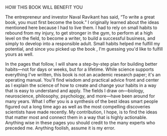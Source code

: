 HOW THIS BOOK WILL BENEFIT YOU

The entrepreneur and investor Naval Ravikant has said, “To write a
great book, you must first become the book.” I originally learned about
the ideas mentioned here because I had to live them. I had to rely on
small habits to rebound from my injury, to get stronger in the gym, to
perform at a high level on the field, to become a writer, to build a
successful business, and simply to develop into a responsible adult. 
Small habits helped me fulfill my potential, and since you picked up 
the book , I'm guessing you'd like to fulfill yours as well. 

In the pages that follow, I will share a step-by-step plan for building 
better habits—not for days or weeks, but for a lifetime. While science 
supports everything I've written, this book is not an academic research 
paper; it's an operating manual. You'll find wisdom and practical 
advice front and center as I explain the science of how to create and 
change your habits in a way that is easy to understand and apply. 
The fields I draw on—biology, neuroscience, philosophy, 
psychology, and more—have been around for many years. What I offer 
you is a synthesis of the best ideas smart people figured out a long 
time ago as well as the most compelling discoveries scientists have 
made recently. My contribution, I hope, is to find the ideas that matter 
most and connect them in a way that is highly actionable. Anything
wise in these pages you should credit to the many experts who 
preceded me. Anything foolish, assume it is my error. 
